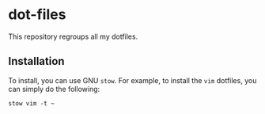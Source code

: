 # dot-files

This repository regroups all my dotfiles.

## Installation

To install, you can use GNU `stow`. For example, to install the `vim` dotfiles, you can simply do the following:

```shell
stow vim -t ~
```
